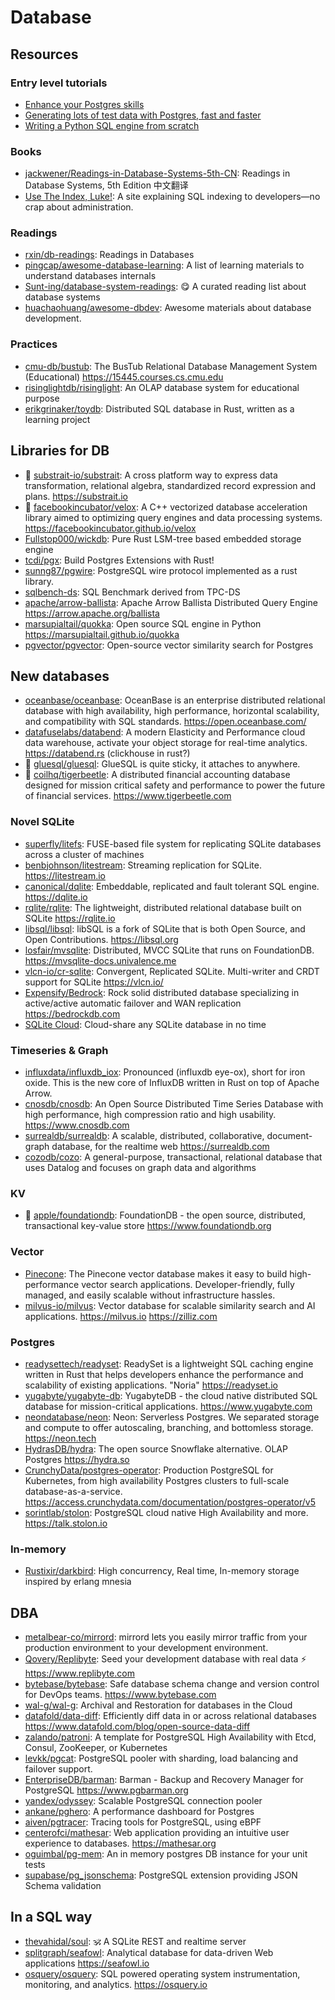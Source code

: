 # Database

## Resources

### Entry level tutorials

- [Enhance your Postgres skills](https://www.crunchydata.com/developers/tutorials)
- [Generating lots of test data with Postgres, fast and faster](https://kmoppel.github.io/2022-12-23-generating-lots-of-test-data-with-postgres-fast-and-faster/)
- [Writing a Python SQL engine from scratch](https://github.com/tobymao/sqlglot/blob/main/posts/python_sql_engine.md)

### Books

- [jackwener/Readings-in-Database-Systems-5th-CN](https://github.com/jackwener/Readings-in-Database-Systems-5th-CN):
  Readings in Database Systems, 5th Edition 中文翻译
- [Use The Index, Luke!](https://use-the-index-luke.com/): A site explaining SQL
  indexing to developers—no crap about administration.

### Readings

- [rxin/db-readings](https://github.com/rxin/db-readings): Readings in Databases
- [pingcap/awesome-database-learning](https://github.com/pingcap/awesome-database-learning):
  A list of learning materials to understand databases internals
- [Sunt-ing/database-system-readings](https://github.com/Sunt-ing/database-system-readings):
  😋 A curated reading list about database systems
- [huachaohuang/awesome-dbdev](https://github.com/huachaohuang/awesome-dbdev):
  Awesome materials about database development.

### Practices

- [cmu-db/bustub](https://github.com/cmu-db/bustub): The BusTub Relational
  Database Management System (Educational) <https://15445.courses.cs.cmu.edu>
- [risinglightdb/risinglight](https://github.com/risinglightdb/risinglight): An
  OLAP database system for educational purpose
- [erikgrinaker/toydb](https://github.com/erikgrinaker/toydb): Distributed SQL
  database in Rust, written as a learning project

## Libraries for DB

- 🌟 [substrait-io/substrait](https://github.com/substrait-io/substrait): A
  cross platform way to express data transformation, relational algebra,
  standardized record expression and plans. <https://substrait.io>
- 🌟 [facebookincubator/velox](https://github.com/facebookincubator/velox): A
  C++ vectorized database acceleration library aimed to optimizing query engines
  and data processing systems. <https://facebookincubator.github.io/velox>
- [Fullstop000/wickdb](https://github.com/Fullstop000/wickdb): Pure Rust
  LSM-tree based embedded storage engine
- [tcdi/pgx](https://github.com/tcdi/pgx): Build Postgres Extensions with Rust!
- [sunng87/pgwire](https://github.com/sunng87/pgwire): PostgreSQL wire protocol
  implemented as a rust library.
- [sqlbench-ds](https://github.com/sql-benchmarks/sqlbench-ds): SQL Benchmark
  derived from TPC-DS
- [apache/arrow-ballista](https://github.com/apache/arrow-ballista): Apache
  Arrow Ballista Distributed Query Engine <https://arrow.apache.org/ballista>
- [marsupialtail/quokka](https://github.com/marsupialtail/quokka): Open source
  SQL engine in Python <https://marsupialtail.github.io/quokka>
- [pgvector/pgvector](https://github.com/pgvector/pgvector): Open-source vector
  similarity search for Postgres

## New databases

- [oceanbase/oceanbase](https://github.com/oceanbase/oceanbase): OceanBase is an
  enterprise distributed relational database with high availability, high
  performance, horizontal scalability, and compatibility with SQL standards.
  <https://open.oceanbase.com/>
- [datafuselabs/databend](https://github.com/datafuselabs/databend): A modern
  Elasticity and Performance cloud data warehouse, activate your object storage
  for real-time analytics. <https://databend.rs> (clickhouse in rust?)
- 🌟 [gluesql/gluesql](https://github.com/gluesql/gluesql): GlueSQL is quite
  sticky, it attaches to anywhere.
- 🌟 [coilhq/tigerbeetle](https://github.com/coilhq/tigerbeetle): A distributed
  financial accounting database designed for mission critical safety and
  performance to power the future of financial services.
  <https://www.tigerbeetle.com>

### Novel SQLite

- [superfly/litefs](https://github.com/superfly/litefs): FUSE-based file system
  for replicating SQLite databases across a cluster of machines
- [benbjohnson/litestream](https://github.com/benbjohnson/litestream): Streaming
  replication for SQLite. <https://litestream.io>
- [canonical/dqlite](https://github.com/canonical/dqlite): Embeddable,
  replicated and fault tolerant SQL engine. <https://dqlite.io>
- [rqlite/rqlite](https://github.com/rqlite/rqlite): The lightweight,
  distributed relational database built on SQLite <https://rqlite.io>
- [libsql/libsql](https://github.com/libsql/libsql): libSQL is a fork of SQLite
  that is both Open Source, and Open Contributions. <https://libsql.org>
- [losfair/mvsqlite](https://github.com/losfair/mvsqlite): Distributed, MVCC
  SQLite that runs on FoundationDB. <https://mvsqlite-docs.univalence.me>
- [vlcn-io/cr-sqlite](https://github.com/vlcn-io/cr-sqlite): Convergent,
  Replicated SQLite. Multi-writer and CRDT support for SQLite <https://vlcn.io/>
- [Expensify/Bedrock](https://github.com/Expensify/Bedrock): Rock solid
  distributed database specializing in active/active automatic failover and WAN
  replication <https://bedrockdb.com>
- [SQLite Cloud](https://sqlitecloud.io/): Cloud-share any SQLite database in no
  time

### Timeseries & Graph

- [influxdata/influxdb_iox](https://github.com/influxdata/influxdb_iox):
  Pronounced (influxdb eye-ox), short for iron oxide. This is the new core of
  InfluxDB written in Rust on top of Apache Arrow.
- [cnosdb/cnosdb](https://github.com/cnosdb/cnosdb): An Open Source Distributed
  Time Series Database with high performance, high compression ratio and high
  usability. <https://www.cnosdb.com>
- [surrealdb/surrealdb](https://github.com/surrealdb/surrealdb): A scalable,
  distributed, collaborative, document-graph database, for the realtime web
  <https://surrealdb.com>
- [cozodb/cozo](https://github.com/cozodb/cozo): A general-purpose,
  transactional, relational database that uses Datalog and focuses on graph data
  and algorithms

### KV

- 🌟 [apple/foundationdb](https://github.com/apple/foundationdb): FoundationDB -
  the open source, distributed, transactional key-value store
  <https://www.foundationdb.org>

### Vector

- [Pinecone](https://www.pinecone.io/): The Pinecone vector database makes it
  easy to build high-performance vector search applications. Developer-friendly,
  fully managed, and easily scalable without infrastructure hassles.
- [milvus-io/milvus](https://github.com/milvus-io/milvus): Vector database for
  scalable similarity search and AI applications. <https://milvus.io>
  <https://zilliz.com>

### Postgres

- [readysettech/readyset](https://github.com/readysettech/readyset): ReadySet is
  a lightweight SQL caching engine written in Rust that helps developers enhance
  the performance and scalability of existing applications. "Noria"
  <https://readyset.io>
- [yugabyte/yugabyte-db](https://github.com/yugabyte/yugabyte-db): YugabyteDB -
  the cloud native distributed SQL database for mission-critical applications.
  <https://www.yugabyte.com>
- [neondatabase/neon](https://github.com/neondatabase/neon): Neon: Serverless
  Postgres. We separated storage and compute to offer autoscaling, branching,
  and bottomless storage. <https://neon.tech>
- [HydrasDB/hydra](https://github.com/HydrasDB/hydra): The open source Snowflake
  alternative. OLAP Postgres <https://hydra.so>
- [CrunchyData/postgres-operator](https://github.com/CrunchyData/postgres-operator):
  Production PostgreSQL for Kubernetes, from high availability Postgres clusters
  to full-scale database-as-a-service.
  <https://access.crunchydata.com/documentation/postgres-operator/v5>
- [sorintlab/stolon](https://github.com/sorintlab/stolon): PostgreSQL cloud
  native High Availability and more. <https://talk.stolon.io>

### In-memory

- [Rustixir/darkbird](https://github.com/Rustixir/darkbird): High concurrency,
  Real time, In-memory storage inspired by erlang mnesia

## DBA

- [metalbear-co/mirrord](https://github.com/metalbear-co/mirrord): mirrord lets
  you easily mirror traffic from your production environment to your development
  environment.
- [Qovery/Replibyte](https://github.com/Qovery/Replibyte): Seed your development
  database with real data ⚡️ <https://www.replibyte.com>
- [bytebase/bytebase](https://github.com/bytebase/bytebase): Safe database
  schema change and version control for DevOps teams. <https://www.bytebase.com>
- [wal-g/wal-g](https://github.com/wal-g/wal-g): Archival and Restoration for
  databases in the Cloud
- [datafold/data-diff](https://github.com/datafold/data-diff): Efficiently diff
  data in or across relational databases
  <https://www.datafold.com/blog/open-source-data-diff>
- [zalando/patroni](https://github.com/zalando/patroni): A template for
  PostgreSQL High Availability with Etcd, Consul, ZooKeeper, or Kubernetes
- [levkk/pgcat](https://github.com/levkk/pgcat): PostgreSQL pooler with
  sharding, load balancing and failover support.
- [EnterpriseDB/barman](https://github.com/EnterpriseDB/barman): Barman - Backup
  and Recovery Manager for PostgreSQL <https://www.pgbarman.org>
- [yandex/odyssey](https://github.com/yandex/odyssey): Scalable PostgreSQL
  connection pooler
- [ankane/pghero](https://github.com/ankane/pghero): A performance dashboard for
  Postgres
- [aiven/pgtracer](https://github.com/aiven/pgtracer): Tracing tools for
  PostgreSQL, using eBPF
- [centerofci/mathesar](https://github.com/centerofci/mathesar): Web application
  providing an intuitive user experience to databases. <https://mathesar.org>
- [oguimbal/pg-mem](https://github.com/oguimbal/pg-mem): An in memory postgres
  DB instance for your unit tests
- [supabase/pg_jsonschema](https://github.com/supabase/pg_jsonschema):
  PostgreSQL extension providing JSON Schema validation

## In a SQL way

- [thevahidal/soul](https://github.com/thevahidal/soul): 🕉 A SQLite REST and
  realtime server
- [splitgraph/seafowl](https://github.com/splitgraph/seafowl): Analytical
  database for data-driven Web applications <https://seafowl.io>
- [osquery/osquery](https://github.com/osquery/osquery): SQL powered operating
  system instrumentation, monitoring, and analytics. <https://osquery.io>
